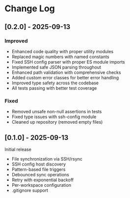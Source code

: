 # Change Log

## [0.2.0] - 2025-09-13

### Improved
- Enhanced code quality with proper utility modules
- Replaced magic numbers with named constants
- Fixed SSH config parser with proper ES module imports
- Implemented safe JSON parsing throughout
- Enhanced path validation with comprehensive checks
- Added custom error classes for better error handling
- Improved type safety across the codebase
- All tests passing with better test coverage

### Fixed
- Removed unsafe non-null assertions in tests
- Fixed type issues with ssh-config module
- Cleaned up repository (removed empty files)

## [0.1.0] - 2025-09-13

Initial release

- File synchronization via SSH/rsync
- SSH config host discovery
- Pattern-based file triggers
- Debounced sync operations
- Retry with exponential backoff
- Per-workspace configuration
- .gitignore support